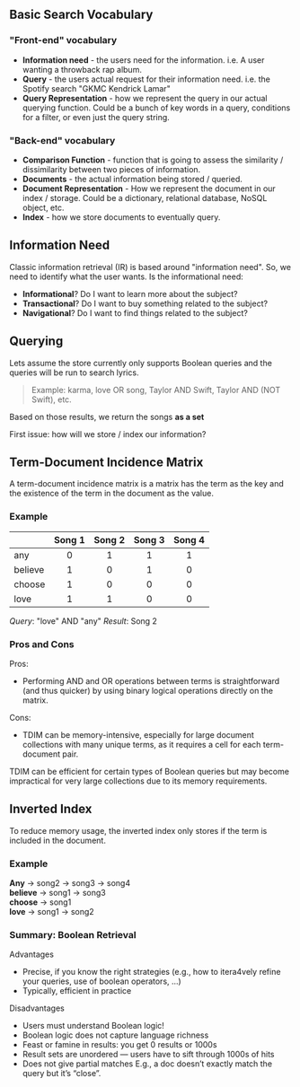 ## Basic Search Vocabulary

### "Front-end" vocabulary
- **Information need** - the users need for the information. i.e. A user wanting a throwback rap album.
- **Query** - the users actual request for their information need. i.e. the Spotify search "GKMC Kendrick Lamar"
- **Query Representation** - how we represent the query in our actual querying function. Could be a bunch of key words in a query, conditions for a filter, or even just the query string. 

### "Back-end" vocabulary
- **Comparison Function** - function that is going to assess the similarity / dissimilarity between two pieces of information.
- **Documents** - the actual information being stored / queried.
- **Document Representation** - How we represent the document in our index / storage. Could be a dictionary, relational database, NoSQL object, etc.
- **Index** - how we store documents to eventually query.

## Information Need
Classic information retrieval (IR) is based around "information need".
So, we need to identify what the user wants. Is the informational need:
- **Informational**? Do I want to learn more about the subject?
- **Transactional**? Do I want to buy something related to the subject?
- **Navigational**? Do I want to find things related to the subject?

## Querying
Lets assume the store currently only supports Boolean queries and the queries will be run to search lyrics.

>Example: karma, love OR song, Taylor AND Swift, Taylor AND (NOT Swift), etc.

Based on those results, we return the songs **as a set**

First issue: how will we store / index our information?

## Term-Document Incidence Matrix 

A term-document incidence matrix is a matrix has the term as the key and the existence of the term in the document as the value.

### Example

|         | Song 1 | Song 2 | Song 3 | Song 4 |
| ------- | :----: | :----: | :----: | :----: |
| any     | 0      | 1      | 1      | 1      |
| believe | 1      | 0      | 1      | 0      |
| choose  | 1      | 0      | 0      | 0      |
| love    | 1      | 1      | 0      | 0      |

*Query*: "love" AND "any"
*Result*: Song 2

### Pros and Cons

Pros:
- Performing AND and OR operations between terms is straightforward (and thus quicker) by using binary logical operations directly on the matrix.

Cons: 
- TDIM can be memory-intensive, especially for large document collections with many unique terms, as it requires a cell for each term-document pair.

TDIM can be efficient for certain types of Boolean queries but may become impractical for very large collections due to its memory requirements.

## Inverted Index
To reduce memory usage, the inverted index only stores if the term is included in the document.

### Example

**Any** $\rightarrow$ song2 $\rightarrow$ song3 $\rightarrow$ song4   
**believe** $\rightarrow$ song1 $\rightarrow$ song3   
**choose** $\rightarrow$ song1   
**love** $\rightarrow$ song1 $\rightarrow$ song2    

### Summary: Boolean Retrieval
Advantages  
- Precise, if you know the right strategies (e.g., how to itera4vely refine your  queries, use of boolean operators, ...)  
- Typically, efficient in practice

Disadvantages
- Users must understand Boolean logic!  
- Boolean logic does not capture language richness  
- Feast or famine in results: you get 0 results or 1000s  
- Result sets are unordered — users have to sift through 1000s of hits  
- Does not give partial matches E.g., a doc doesn’t exactly match the query but it’s “close”.
